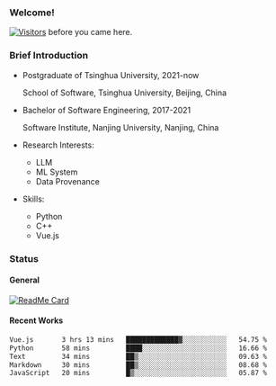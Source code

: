### Welcome!

[![Visitors](https://visitor-badge.laobi.icu/badge?page_id=HermitSun.HermitSun)]() before you came here.

### Brief Introduction

- Postgraduate of Tsinghua University, 2021-now
  
  School of Software, Tsinghua University, Beijing, China

- Bachelor of Software Engineering, 2017-2021
  
  Software Institute, Nanjing University, Nanjing, China

- Research Interests:
  - LLM
  - ML System
  - Data Provenance

- Skills:
  - Python
  - C++
  - Vue.js

### Status

#### General

[![ReadMe Card](https://github-readme-stats.hermitsun.vercel.app/api?username=HermitSun&count_private=true&show_icons=true)]()

#### Recent Works

<!--START_SECTION:waka-->

```txt
Vue.js       3 hrs 13 mins   █████████████▓░░░░░░░░░░░   54.75 %
Python       58 mins         ████░░░░░░░░░░░░░░░░░░░░░   16.66 %
Text         34 mins         ██▒░░░░░░░░░░░░░░░░░░░░░░   09.63 %
Markdown     30 mins         ██▒░░░░░░░░░░░░░░░░░░░░░░   08.68 %
JavaScript   20 mins         █▒░░░░░░░░░░░░░░░░░░░░░░░   05.87 %
```

<!--END_SECTION:waka-->
